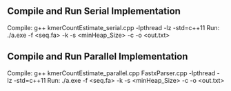 Compile and Run Serial Implementation
------------------------------
Compile:
		g++ kmerCountEstimate_serial.cpp -lpthread -lz -std=c++11
Run:
		./a.exe -f <seq.fa> -k  <kmerLen> -s <minHeap_Size> -c <coverage> -o <out.txt>
  
 Compile and Run Parallel Implementation
------------------------------ 
Compile:
		g++ kmerCountEstimate_parallel.cpp FastxParser.cpp -lpthread -lz -std=c++11
Run:
		./a.exe -f <seq.fa> -k  <kmerLen> -s <minHeap_Size> -c <coverage> -o <out.txt>  
  
